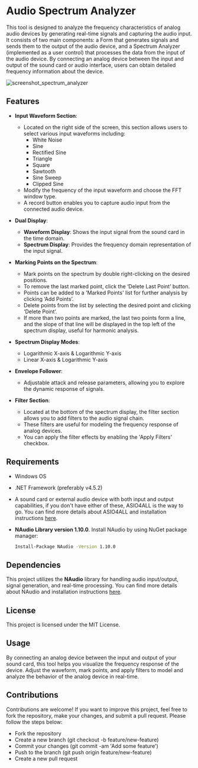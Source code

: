 # Audio Spectrum Analyzer

This tool is designed to analyze the frequency characteristics of analog audio devices by generating real-time signals and capturing the audio input. It consists of two main components: a Form that generates signals and sends them to the output of the audio device, and a Spectrum Analyzer (implemented as a user control) that processes the data from the input of the audio device. By connecting an analog device between the input and output of the sound card or audio interface, users can obtain detailed frequency information about the device.

![screenshot_spectrum_analyzer](https://github.com/user-attachments/assets/ef22f673-61ba-4cbb-bd84-6aa50426ea8f)

## Features

- **Input Waveform Section**: 
  - Located on the right side of the screen, this section allows users to select various input waveforms including:
    - White Noise
    - Sine
    - Rectified Sine
    - Triangle
    - Square
    - Sawtooth
    - Sine Sweep
    - Clipped Sine
  - Modify the frequency of the input waveform and choose the FFT window type.
  - A record button enables you to capture audio input from the connected audio device.

- **Dual Display**:
  - **Waveform Display**: Shows the input signal from the sound card in the time domain.
  - **Spectrum Display**: Provides the frequency domain representation of the input signal.

- **Marking Points on the Spectrum**:
  - Mark points on the spectrum by double right-clicking on the desired positions.
  - To remove the last marked point, click the ‘Delete Last Point’ button.
  - Points can be added to a 'Marked Points' list for further analysis by clicking ‘Add Points’.
  - Delete points from the list by selecting the desired point and clicking ‘Delete Point’.
  - If more than two points are marked, the last two points form a line, and the slope of that line will be displayed in the top left of the spectrum display, useful for harmonic analysis.

- **Spectrum Display Modes**:
  - Logarithmic X-axis & Logarithmic Y-axis
  - Linear X-axis & Logarithmic Y-axis

- **Envelope Follower**:
  - Adjustable attack and release parameters, allowing you to explore the dynamic response of signals.

- **Filter Section**:
  - Located at the bottom of the spectrum display, the filter section allows you to add filters to the audio signal chain.
  - These filters are useful for modeling the frequency response of analog devices.
  - You can apply the filter effects by enabling the 'Apply Filters' checkbox.
    
## Requirements
- Windows OS
- .NET Framework (preferably v4.5.2)
- A sound card or external audio device with both input and output capabilities, if you don't have either of these, ASIO4ALL is the way to go. You can find more details about ASIO4ALL and installation instructions [here](https://asio4all.org/about/download-asio4all/).

- **NAudio Library version 1.10.0**. Install NAudio by using NuGet package manager:
  ```bash
  Install-Package NAudio -Version 1.10.0

## Dependencies
This project utilizes the **NAudio** library for handling audio input/output, signal generation, and real-time processing. You can find more details about NAudio and installation instructions [here](https://github.com/naudio/NAudio).

## License
This project is licensed under the MIT License.

## Usage
By connecting an analog device between the input and output of your sound card, this tool helps you visualize the frequency response of the device. Adjust the waveform, mark points, and apply filters to model and analyze the behavior of the analog device in real-time.

## Contributions
Contributions are welcome! If you want to improve this project, feel free to fork the repository, make your changes, and submit a pull request. Please follow the steps below:
- Fork the repository
- Create a new branch (git checkout -b feature/new-feature)
- Commit your changes (git commit -am 'Add some feature')
- Push to the branch (git push origin feature/new-feature)
- Create a new pull request
